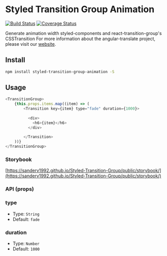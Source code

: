 # Styled Transition Group Animation
[![Build Status](https://travis-ci.org/SanderV1992/Styled-Transition-Group.svg?branch=master)](https://travis-ci.org/SanderV1992/Styled-Transition-Group)
[![Coverage Status](https://coveralls.io/repos/github/SanderV1992/Styled-Transition-Group/badge.svg)](https://coveralls.io/github/SanderV1992/Styled-Transition-Group)

Generate animation width styled-components and react-transition-group's CSSTransition
For more information about the angular-translate project, please visit our [website](https://sanderv1992.github.io/Styled-Transition-Group).

## Install
```sh
npm install styled-transition-group-animation -S
```

## Usage
```js
<TransitionGroup>
    {this.props.items.map((item) => (
        <Transition key={item} type="fade" duration={1000}>
    
          <div>
            <h6>{item}</h6>
          </div>
    
        </Transition>
    ))}
</TransitionGroup>
```

### Storybook
[https://sanderv1992.github.io/Styled-Transition-Group/public/storybook/](https://sanderv1992.github.io/Styled-Transition-Group/public/storybook/)

### API (props)
### type

* Type: `String`
* Default: `fade`

### duration

* Type: `Number`
* Default: `1000`

